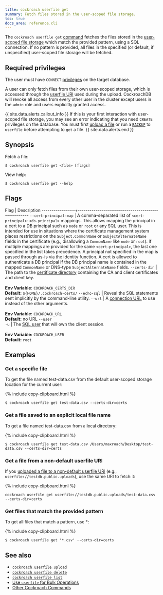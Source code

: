 ```yaml
---
title: cockroach userfile get
summary: Fetch files stored in the user-scoped file storage.
toc: true
docs_area: reference.cli
---
```


 The `cockroach userfile get` [command](cockroach-commands.html) fetches the files stored in the [user-scoped file storage](use-userfile-for-bulk-operations.html) which match the provided pattern, using a SQL connection. If no pattern is provided, all files in the specified (or default, if unspecified) user-scoped file storage will be fetched.

## Required privileges

The user must have `CONNECT` [privileges](authorization.html#assign-privileges) on the target database.

A user can only fetch files from their own user-scoped storage, which is accessed through the [userfile URI](cockroach-userfile-upload.html#file-destination) used during the upload. CockroachDB will revoke all access from every other user in the cluster except users in the `admin` role and users explicitly granted access.

{{ site.data.alerts.callout_info }}
If this is your first interaction with user-scoped file storage, you may see an error indicating that you need `CREATE` privileges on the database. You must first [upload a file](cockroach-userfile-upload.html) or run a [`BACKUP`](backup.html) to `userfile` before attempting to `get` a file.
{{ site.data.alerts.end }}

## Synopsis

Fetch a file:

~~~ shell
$ cockroach userfile get <file> [flags]
~~~

View help:

~~~ shell
$ cockroach userfile get --help
~~~

## Flags

 Flag            | Description
-----------------+-----------------------------------------------------
`--cert-principal-map` | A comma-separated list of `<cert-principal>:<db-principal>` mappings. This allows mapping the principal in a cert to a DB principal such as `node` or `root` or any SQL user. This is intended for use in situations where the certificate management system places restrictions on the `Subject.CommonName` or `SubjectAlternateName` fields in the certificate (e.g., disallowing a `CommonName` like `node` or `root`). If multiple mappings are provided for the same `<cert-principal>`, the last one specified in the list takes precedence. A principal not specified in the map is passed through as-is via the identity function. A cert is allowed to authenticate a DB principal if the DB principal name is contained in the mapped `CommonName` or DNS-type `SubjectAlternateName` fields.
`--certs-dir`    | The path to the [certificate directory](cockroach-cert.html) containing the CA and client certificates and client key.<br><br>**Env Variable:** `COCKROACH_CERTS_DIR`<br>**Default:** `${HOME}/.cockroach-certs/`
`--echo-sql`     | Reveal the SQL statements sent implicitly by the command-line utility.
`--url`          | A [connection URL](connection-parameters.html#connect-using-a-url) to use instead of the other arguments.<br><br>**Env Variable:** `COCKROACH_URL`<br>**Default:** no URL
`--user`<br>`-u` | The [SQL user](create-user.html) that will own the client session.<br><br>**Env Variable:** `COCKROACH_USER`<br>**Default:** `root`

## Examples

### Get a specific file

To get the file named test-data.csv from the default user-scoped storage location for the current user:

{%  include copy-clipboard.html %}
~~~ shell
$ cockroach userfile get test-data.csv --certs-dir=certs
~~~

### Get a file saved to an explicit local file name

To get a file named test-data.csv from a local directory:

{%  include copy-clipboard.html %}
~~~ shell
$ cockroach userfile get test-data.csv /Users/maxroach/Desktop/test-data.csv --certs-dir=certs
~~~

### Get a file from a non-default userfile URI

If you [uploaded a file to a non-default userfile URI](cockroach-userfile-upload.html#upload-a-file-to-a-non-default-userfile-uri) (e.g., `userfile://testdb.public.uploads`), use the same URI to fetch it:

{%  include copy-clipboard.html %}
~~~ shell
cockroach userfile get userfile://testdb.public.uploads/test-data.csv --certs-dir=certs
~~~

### Get files that match the provided pattern

To get all files that match a pattern, use *:

{%  include copy-clipboard.html %}
~~~ shell
$ cockroach userfile get '*.csv' --certs-dir=certs
~~~

## See also

- [`cockroach userfile upload`](cockroach-userfile-upload.html)
- [`cockroach userfile delete`](cockroach-userfile-delete.html)
- [`cockroach userfile list`](cockroach-userfile-list.html)
- [Use `userfile` for Bulk Operations](use-userfile-for-bulk-operations.html)
- [Other Cockroach Commands](cockroach-commands.html)
